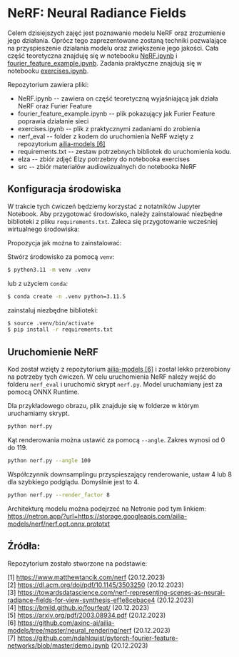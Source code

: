 # NeRF: Neural Radiance Fields

Celem dzisiejszych zajęć jest poznawanie modelu NeRF oraz zrozumienie jego działania. Oprócz tego zaprezentowane zostaną techniki pozwalające na przyspieszenie działania modelu oraz zwiększenie jego jakości. Cała część teoretyczna znajduję się w notebooku [NeRF.ipynb](NeRF.ipynb) i [fourier_feature_example.ipynb](fourier_feature_example.ipynb). Zadania praktyczne znajdują się w notebooku [exercises.ipynb](exercises.ipynb).

Repozytorium zawiera pliki:
- NeRF.ipynb -- zawiera on część teoretyczną wyjaśniającą jak działa NeRF oraz Furier Feature
- fourier_feature_example.ipynb -- plik pokazujący jak Furier Feature poprawia działanie sieci
- exercises.ipynb -- plik z praktycznymi zadaniami do zrobienia
- nerf_eval -- folder z kodem do uruchomienia NeRF wzięty z repozytorium [ailia-models [6]](https://github.com/axinc-ai/ailia-models/tree/master/neural_rendering/nerf)
- requirements.txt -- zestaw potrzebnych bibliotek do uruchomienia kodu.
- elza -- zbiór zdjęć Elzy potrzebny do notebooka exercises
- src -- zbiór materiałów audiowizualnych do notebooka NeRF

## Konfiguracja środowiska

W trakcie tych ćwiczeń będziemy korzystać z notatników Jupyter Notebook. Aby przygotować środowisko, należy zainstalować niezbędne biblioteki z pliku `requirements.txt`. Zaleca się przygotowanie wcześniej wirtualnego środowiska:

Propozycja jak można to zainstalować:

Stwórz środowisko za pomocą `venv`:
```bash
$ python3.11 -m venv .venv
```
lub z użyciem `conda`:
```bash
$ conda create -n .venv python=3.11.5
```

zainstaluj niezbędne biblioteki:
```bash
$ source .venv/bin/activate
$ pip install -r requirements.txt
```

## Uruchomienie NeRF
Kod został wzięty z repozytorium [ailia-models [6]](https://github.com/axinc-ai/ailia-models/tree/master/neural_rendering/nerf) i został lekko przerobiony na potrzeby tych ćwiczeń. W celu uruchomienia NeRF należy wejść do folderu `nerf_eval` i uruchomić skrypt `nerf.py`. Model uruchamiany jest za pomocą ONNX Runtime.

Dla przykładowego obrazu, plik znajduje się w folderze w którym uruchamiamy skrypt.
``` bash
python nerf.py 
```

Kąt renderowania można ustawić za pomocą `--angle`. Zakres wynosi od 0 do 119.

``` bash
python nerf.py --angle 100
```

Współczynnik downsamplingu przyspieszający renderowanie, ustaw 4 lub 8 dla szybkiego podglądu. Domyślnie jest to 4.

``` bash
python nerf.py --render_factor 8
```

Architekturę modelu można podejrzeć na Netronie pod tym linkiem: https://netron.app/?url=https://storage.googleapis.com/ailia-models/nerf/nerf.opt.onnx.prototxt


## Źródła:

Repozytorium zostało stworzone na podstawie:<br/> 

[1] https://www.matthewtancik.com/nerf (20.12.2023) <br/>
[2] https://dl.acm.org/doi/pdf/10.1145/3503250 (20.12.2023) <br/>
[3] https://towardsdatascience.com/nerf-representing-scenes-as-neural-radiance-fields-for-view-synthesis-ef1e8cebace4 (20.12.2023) <br/>
[4] https://bmild.github.io/fourfeat/ (20.12.2023) <br/>
[5] https://arxiv.org/pdf/2003.08934.pdf (20.12.2023) <br/>
[6] https://github.com/axinc-ai/ailia-models/tree/master/neural_rendering/nerf (20.12.2023) <br/>
[7] https://github.com/ndahlquist/pytorch-fourier-feature-networks/blob/master/demo.ipynb (20.12.2023)
